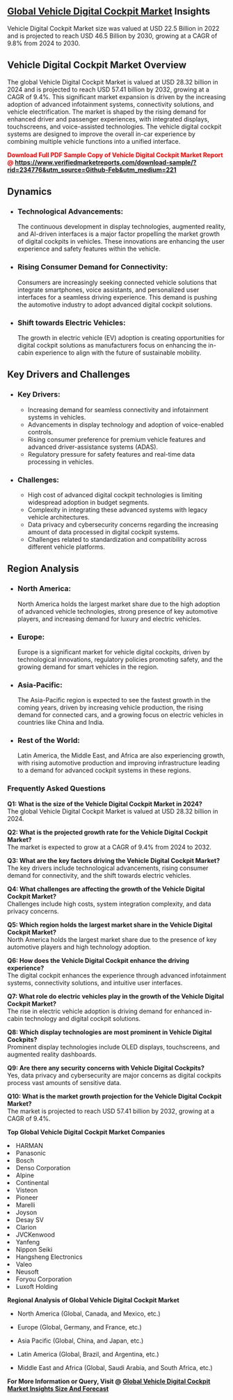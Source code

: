 <h2><a href="https://www.verifiedmarketreports.com/download-sample/?rid=234776&amp;utm_source=Github&amp;utm_medium=221" target="_blank">Global Vehicle Digital Cockpit Market</a> Insights</h2><p>Vehicle Digital Cockpit Market size was valued at USD 22.5 Billion in 2022 and is projected to reach USD 46.5 Billion by 2030, growing at a CAGR of 9.8% from 2024 to 2030.</p><p> <h2>Vehicle Digital Cockpit Market Overview</h2> <p>The global Vehicle Digital Cockpit Market is valued at USD 28.32 billion in 2024 and is projected to reach USD 57.41 billion by 2032, growing at a CAGR of 9.4%. This significant market expansion is driven by the increasing adoption of advanced infotainment systems, connectivity solutions, and vehicle electrification. The market is shaped by the rising demand for enhanced driver and passenger experiences, with integrated displays, touchscreens, and voice-assisted technologies. The vehicle digital cockpit systems are designed to improve the overall in-car experience by combining multiple vehicle functions into a unified interface.</p> <p><strong><p><span class=""><span style="color: #ff0000;"><strong>Download Full PDF Sample Copy of Vehicle Digital Cockpit Market Report</strong> @ </span><a href="https://www.verifiedmarketreports.com/download-sample/?rid=234776&amp;utm_source=Github-Feb&amp;utm_medium=221" target="_blank">https://www.verifiedmarketreports.com/download-sample/?rid=234776&amp;utm_source=Github-Feb&amp;utm_medium=221</a></span></p></strong></p> <h2>Dynamics</h2> <ul> <li><h3>Technological Advancements: </h3>The continuous development in display technologies, augmented reality, and AI-driven interfaces is a major factor propelling the market growth of digital cockpits in vehicles. These innovations are enhancing the user experience and safety features within the vehicle.</li> <li><h3>Rising Consumer Demand for Connectivity: </h3>Consumers are increasingly seeking connected vehicle solutions that integrate smartphones, voice assistants, and personalized user interfaces for a seamless driving experience. This demand is pushing the automotive industry to adopt advanced digital cockpit solutions.</li> <li><h3>Shift towards Electric Vehicles: </h3>The growth in electric vehicle (EV) adoption is creating opportunities for digital cockpit solutions as manufacturers focus on enhancing the in-cabin experience to align with the future of sustainable mobility.</li> </ul> <h2>Key Drivers and Challenges</h2> <ul> <li><h3>Key Drivers:</h3> <ul> <li>Increasing demand for seamless connectivity and infotainment systems in vehicles.</li> <li>Advancements in display technology and adoption of voice-enabled controls.</li> <li>Rising consumer preference for premium vehicle features and advanced driver-assistance systems (ADAS).</li> <li>Regulatory pressure for safety features and real-time data processing in vehicles.</li> </ul> </li> <li><h3>Challenges:</h3> <ul> <li>High cost of advanced digital cockpit technologies is limiting widespread adoption in budget segments.</li> <li>Complexity in integrating these advanced systems with legacy vehicle architectures.</li> <li>Data privacy and cybersecurity concerns regarding the increasing amount of data processed in digital cockpit systems.</li> <li>Challenges related to standardization and compatibility across different vehicle platforms.</li> </ul> </li> </ul> <h2>Region Analysis</h2> <ul> <li><h3>North America:</h3> North America holds the largest market share due to the high adoption of advanced vehicle technologies, strong presence of key automotive players, and increasing demand for luxury and electric vehicles.</li> <li><h3>Europe:</h3> Europe is a significant market for vehicle digital cockpits, driven by technological innovations, regulatory policies promoting safety, and the growing demand for smart vehicles in the region.</li> <li><h3>Asia-Pacific:</h3> The Asia-Pacific region is expected to see the fastest growth in the coming years, driven by increasing vehicle production, the rising demand for connected cars, and a growing focus on electric vehicles in countries like China and India.</li> <li><h3>Rest of the World:</h3> Latin America, the Middle East, and Africa are also experiencing growth, with rising automotive production and improving infrastructure leading to a demand for advanced cockpit systems in these regions.</li> </ul> <h3>Frequently Asked Questions</h3> <p><strong>Q1: What is the size of the Vehicle Digital Cockpit Market in 2024?</strong><br> The global Vehicle Digital Cockpit Market is valued at USD 28.32 billion in 2024.</p> <p><strong>Q2: What is the projected growth rate for the Vehicle Digital Cockpit Market?</strong><br> The market is expected to grow at a CAGR of 9.4% from 2024 to 2032.</p> <p><strong>Q3: What are the key factors driving the Vehicle Digital Cockpit Market?</strong><br> The key drivers include technological advancements, rising consumer demand for connectivity, and the shift towards electric vehicles.</p> <p><strong>Q4: What challenges are affecting the growth of the Vehicle Digital Cockpit Market?</strong><br> Challenges include high costs, system integration complexity, and data privacy concerns.</p> <p><strong>Q5: Which region holds the largest market share in the Vehicle Digital Cockpit Market?</strong><br> North America holds the largest market share due to the presence of key automotive players and high technology adoption.</p> <p><strong>Q6: How does the Vehicle Digital Cockpit enhance the driving experience?</strong><br> The digital cockpit enhances the experience through advanced infotainment systems, connectivity solutions, and intuitive user interfaces.</p> <p><strong>Q7: What role do electric vehicles play in the growth of the Vehicle Digital Cockpit Market?</strong><br> The rise in electric vehicle adoption is driving demand for enhanced in-cabin technology and digital cockpit solutions.</p> <p><strong>Q8: Which display technologies are most prominent in Vehicle Digital Cockpits?</strong><br> Prominent display technologies include OLED displays, touchscreens, and augmented reality dashboards.</p> <p><strong>Q9: Are there any security concerns with Vehicle Digital Cockpits?</strong><br> Yes, data privacy and cybersecurity are major concerns as digital cockpits process vast amounts of sensitive data.</p> <p><strong>Q10: What is the market growth projection for the Vehicle Digital Cockpit Market?</strong><br> The market is projected to reach USD 57.41 billion by 2032, growing at a CAGR of 9.4%.</p> </p><p><strong>Top Global Vehicle Digital Cockpit Market Companies</strong></p><div data-test-id=""><p><li>HARMAN</li><li> Panasonic</li><li> Bosch</li><li> Denso Corporation</li><li> Alpine</li><li> Continental</li><li> Visteon</li><li> Pioneer</li><li> Marelli</li><li> Joyson</li><li> Desay SV</li><li> Clarion</li><li> JVCKenwood</li><li> Yanfeng</li><li> Nippon Seiki</li><li> Hangsheng Electronics</li><li> Valeo</li><li> Neusoft</li><li> Foryou Corporation</li><li> Luxoft Holding</li></p><div><strong>Regional Analysis of&nbsp;Global Vehicle Digital Cockpit Market</strong></div><ul><li dir="ltr"><p dir="ltr">North America&nbsp;(Global, Canada, and Mexico, etc.)</p></li><li dir="ltr"><p dir="ltr">Europe (Global, Germany, and France, etc.)</p></li><li dir="ltr"><p dir="ltr">Asia Pacific&nbsp;(Global, China, and Japan, etc.)</p></li><li dir="ltr"><p dir="ltr">Latin America&nbsp;(Global, Brazil, and Argentina, etc.)</p></li><li dir="ltr">Middle East and Africa&nbsp;(Global, Saudi Arabia, and South Africa, etc.)</li></ul><p><strong>For More Information or Query, Visit @&nbsp;</strong><strong><a href="https://www.verifiedmarketreports.com/product/vehicle-digital-cockpit-market/?utm_source=Github&amp;utm_medium=221" target="_blank">Global Vehicle Digital Cockpit Market Insights Size And Forecast</a></strong></p></div>
